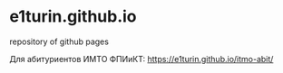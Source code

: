 # e1turin.github.io
repository of github pages

Для абитуриентов ИМТО ФПИиКТ: https://e1turin.github.io/itmo-abit/
